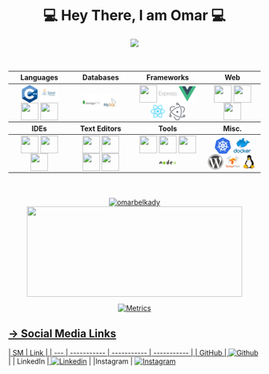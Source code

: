 
<div align = "center">

# 💻 Hey There, I am Omar 💻
<p align="middle">
  <img width="600" src="https://github-profile-trophy.vercel.app/?username=omarbelkady&rank=SS,S,AAA,AA,A,B,C&row=1&column=5"/>
</p>
<br>
  <table align ="center">
    <thead>
    <tr>
      <th>Languages</th>
      <th>Databases</th>
      <th>Frameworks</th>
      <th>Web</th>
    </tr>
    </thead>
    <tbody>
      <tr>
        <td align = "center">
          <img align="center" src = "https://raw.githubusercontent.com/github/explore/80688e429a7d4ef2fca1e82350fe8e3517d3494d/topics/cpp/cpp.png" width ="35px" height="35px">
          <img align="center" src = "https://raw.githubusercontent.com/github/explore/80688e429a7d4ef2fca1e82350fe8e3517d3494d/topics/java/java.png" width ="35px" height="35px">
          <img align="center" src = "src/python (1).png" width ="35px" height="35px">
          <img align="center" src = "src/C-Sharp (1).png" width ="35px" height="35px">
        </td>
        <td align = "center">
          <img align="center" src = "https://raw.githubusercontent.com/github/explore/80688e429a7d4ef2fca1e82350fe8e3517d3494d/topics/mongodb/mongodb.png" width ="35px" height="35px">
          <img align="center" src = "https://raw.githubusercontent.com/github/explore/80688e429a7d4ef2fca1e82350fe8e3517d3494d/topics/mysql/mysql.png" width ="35px" height="35px">
        </td>
        <td align = "center">
          <img align="center" src = "src/springboot (1).png" width ="35px" height="35px">
          <img align="center" src = "https://raw.githubusercontent.com/github/explore/80688e429a7d4ef2fca1e82350fe8e3517d3494d/topics/express/express.png" width ="35px" height="35px">
          <img align="center" src = "https://raw.githubusercontent.com/github/explore/80688e429a7d4ef2fca1e82350fe8e3517d3494d/topics/vue/vue.png" width ="35px" height="35px">
          <img align="center" src = "https://raw.githubusercontent.com/github/explore/80688e429a7d4ef2fca1e82350fe8e3517d3494d/topics/react/react.png" width ="35px" height="35px">
          <img align="center" src = "https://raw.githubusercontent.com/github/explore/80688e429a7d4ef2fca1e82350fe8e3517d3494d/topics/electron/electron.png" width="35px" height="35px">
        </td>
        <td align = "center">
          <img align="center" src = "src/html.png" width ="35px" height="35px">
          <img align="center" src = "src/css.png" width ="35px" height="35px">
          <img align="center" src = "src/javascript.png" width ="35px" height="35px">
        </td>
      </tr>
    </tbody>
    <thead>
    <tr>
      <th>IDEs</th>
      <th>Text Editors</th>
      <th>Tools</th>
      <th>Misc.</th>
    </tr>
    </thead>
    <tbody>
      <tr>
        <td align = "center">
          <img align="center" src = "src/intellij (1).png" width ="35px" height="35px">
          <img align="center" src = "src/pycharm (1).png" width ="35px" height="35px">
          <img align="center" src = "src/vscode (1).svg" width ="35px" height="35px">
        </td>
        <td align = "center">
          <img align="center" src = "src/sublime (1).png" width ="35px" height="35px">
          <img align="center" src = "src/brackets (1).png" width ="35px" height="35px">
          <img align="center" src = "src/vim (1).png" width ="35px" height="35px">
          <img align="center" src = "src/atom (1).png" width ="35px" height="35px">
        </td>
        <td align = "center">
          <img align="center" src = "src/git (1).png" width ="35px" height="35px">
          <img align="center" src = "src/terminal (1).png" width ="35px" height="35px">
          <img align="center" src = "src/typescript (1).png" width ="35px" height="35px">
          <img align="center" src = "https://raw.githubusercontent.com/devicons/devicon/master/icons/nodejs/nodejs-original-wordmark.svg" width ="35px" height="35px">
        </td>
        <td align = "center">
          <img align="center" src="https://raw.githubusercontent.com/github/explore/80688e429a7d4ef2fca1e82350fe8e3517d3494d/topics/kubernetes/kubernetes.png" width="35px" height="35px">
          <img align="center" src="https://raw.githubusercontent.com/github/explore/80688e429a7d4ef2fca1e82350fe8e3517d3494d/topics/docker/docker.png" width="35px" height="35px" />
          <img align="center" src="https://raw.githubusercontent.com/github/explore/80688e429a7d4ef2fca1e82350fe8e3517d3494d/topics/wordpress/wordpress.png" width="30px" height="30px" />
          <img align="center" src="https://raw.githubusercontent.com/github/explore/80688e429a7d4ef2fca1e82350fe8e3517d3494d/topics/tensorflow/tensorflow.png" width="30px" height="30px" />
          <img align="center" src="https://raw.githubusercontent.com/github/explore/80688e429a7d4ef2fca1e82350fe8e3517d3494d/topics/linux/linux.png" width="30px" height="30px" />
        </td>
      </tr>
    </tbody>
  </table>
<br>
 <br />
 <!-- If you forked this repo, Change the username as yours -->
<a href="https://github.com/omarbelkady">
  <img align="center" height='190px' width='460px' src="https://github-readme-stats.vercel.app/api?username=omarbelkady&show_icons=true&theme=highcontrast" alt="omarbelkady" />
  <img align="center" height='180px'  width='430px' src="https://github-readme-stats.vercel.app/api/top-langs/?username=omarbelkady&layout=compact&theme=gotham" />
  <!--<img align="" src="https://github-readme-stats.vercel.app/api/top-langs/?username=omarbelkady&hide=c%23,css	&title_color=ffffff&text_color=c9cacc&icon_color=2bbc8a&bg_color=1d1f21" /> -->
  
  ![Metrics](https://metrics.lecoq.io/omarbelkady?template=terminal&followup=1&isocalendar=1&languages=1&pagespeed=1&posts=1&projects=1&stars=1&pagespeed.detailed=false&pagespeed.screenshot=false&posts.limit=4&posts.source=dev.to&isocalendar.duration=full-year&projects.limit=96&stars.limit=4&config.timezone=Africa%2FCasablanca)
</div>


## → Social Media Links

| SM | Link | 
| --- | ----------- | ----------- |  ----------- |
| GitHub | [![Github](https://img.shields.io/badge/GitHub-100000?style=for-the-badge&logo=github&logoColor=white)](https://github.com/omarbelkady/) | 
| LinkedIn |[ ![Linkedin](https://img.shields.io/badge/LinkedIn-0077B5?style=for-the-badge&logo=linkedin&logoColor=white)](https://www.linkedin.com/in/omar-belkady/) |
|Instagram | [![Instagram](https://img.shields.io/badge/Instagram-E4405F?style=for-the-badge&logo=instagram&logoColor=white)](https://www.instagram.com/omarbelkady/)


